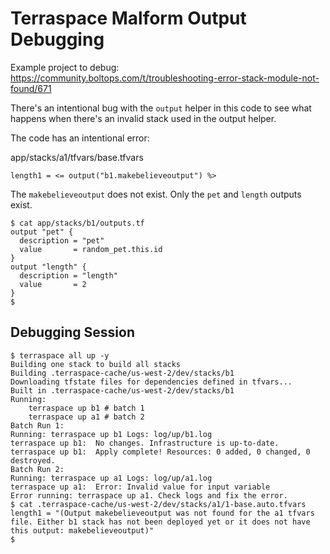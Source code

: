 # Terraspace Malform Output Debugging

Example project to debug: https://community.boltops.com/t/troubleshooting-error-stack-module-not-found/671

There's an intentional bug with the `output` helper in this code to see what happens when there's an invalid stack used in the output helper.

The code has an intentional error:

app/stacks/a1/tfvars/base.tfvars

    length1 = <= output("b1.makebelieveoutput") %>

The `makebelieveoutput` does not exist. Only the `pet` and `length` outputs exist.

    $ cat app/stacks/b1/outputs.tf
    output "pet" {
      description = "pet"
      value       = random_pet.this.id
    }
    output "length" {
      description = "length"
      value       = 2
    }
    $

## Debugging Session

    $ terraspace all up -y
    Building one stack to build all stacks
    Building .terraspace-cache/us-west-2/dev/stacks/b1
    Downloading tfstate files for dependencies defined in tfvars...
    Built in .terraspace-cache/us-west-2/dev/stacks/b1
    Running:
        terraspace up b1 # batch 1
        terraspace up a1 # batch 2
    Batch Run 1:
    Running: terraspace up b1 Logs: log/up/b1.log
    terraspace up b1:  No changes. Infrastructure is up-to-date.
    terraspace up b1:  Apply complete! Resources: 0 added, 0 changed, 0 destroyed.
    Batch Run 2:
    Running: terraspace up a1 Logs: log/up/a1.log
    terraspace up a1:  Error: Invalid value for input variable
    Error running: terraspace up a1. Check logs and fix the error.
    $ cat .terraspace-cache/us-west-2/dev/stacks/a1/1-base.auto.tfvars
    length1 = "(Output makebelieveoutput was not found for the a1 tfvars file. Either b1 stack has not been deployed yet or it does not have this output: makebelieveoutput)"
    $